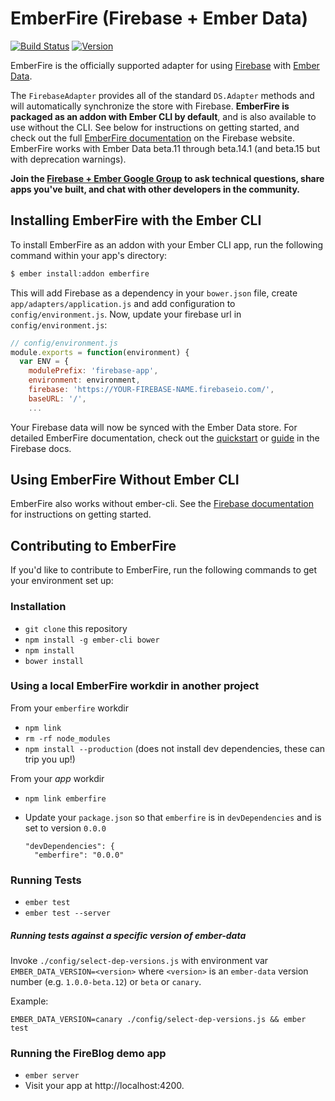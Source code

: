 # EmberFire (Firebase + Ember Data)

[![Build Status](https://travis-ci.org/firebase/emberfire.svg?branch=master)](https://travis-ci.org/firebase/emberfire)
[![Version](https://badge.fury.io/gh/firebase%2Femberfire.svg)](http://badge.fury.io/gh/firebase%2Femberfire)

EmberFire is the officially supported adapter for using
[Firebase](http://www.firebase.com/?utm_medium=web&utm_source=emberfire) with
[Ember Data](https://github.com/emberjs/data).

The `FirebaseAdapter` provides all of the standard `DS.Adapter` methods and will automatically synchronize the store with Firebase. **EmberFire is packaged as an addon with Ember CLI by default**, and is also available to use without the CLI. See below for instructions on getting started, and check out the full [EmberFire documentation](https://firebase.com/docs/web/libraries/ember/) on the Firebase website. EmberFire works with Ember Data beta.11 through beta.14.1 (and beta.15 but with deprecation warnings).

**Join the [Firebase + Ember Google Group](https://groups.google.com/forum/#!forum/firebase-ember)
to ask technical questions, share apps you've built, and chat with other developers in the community.**


## Installing EmberFire with the Ember CLI

To install EmberFire as an addon with your Ember CLI app, run the following command within your app's directory:

```bash
$ ember install:addon emberfire
```

This will add Firebase as a dependency in your `bower.json` file, create `app/adapters/application.js` and add configuration to `config/environment.js`. Now, update your firebase url in `config/environment.js`:

```js
// config/environment.js
module.exports = function(environment) {
  var ENV = {
    modulePrefix: 'firebase-app',
    environment: environment,
    firebase: 'https://YOUR-FIREBASE-NAME.firebaseio.com/',
    baseURL: '/',
    ...
```

Your Firebase data will now be synced with the Ember Data store. For detailed EmberFire documentation, check out the [quickstart](https://firebase.com/docs/web/libraries/ember/quickstart.html) or [guide](https://firebase.com/docs/web/libraries/ember/guide.html) in the Firebase docs.

## Using EmberFire Without Ember CLI

EmberFire also works without ember-cli. See the [Firebase documentation](https://firebase.com/docs/web/libraries/ember/guide.html#section-without-ember-cli) for instructions on getting started.

## Contributing to EmberFire

If you'd like to contribute to EmberFire, run the following commands to get your environment set up:

### Installation

* `git clone` this repository
* `npm install -g ember-cli bower`
* `npm install`
* `bower install`

### Using a local EmberFire workdir in another project

From your `emberfire` workdir

* `npm link`
* `rm -rf node_modules`
* `npm install --production` (does not install dev dependencies, these can trip you up!)

From your *app* workdir

* `npm link emberfire`
* Update your `package.json` so that `emberfire` is in `devDependencies` and is set to version `0.0.0`

  ```
  "devDependencies": {
    "emberfire": "0.0.0"
  ``` 

### Running Tests

* `ember test`
* `ember test --server`

##### Running tests against a specific version of ember-data

Invoke `./config/select-dep-versions.js` with environment var `EMBER_DATA_VERSION=<version>` where `<version>` is an `ember-data` version number (e.g. `1.0.0-beta.12`) or `beta` or `canary`.

Example:

```
EMBER_DATA_VERSION=canary ./config/select-dep-versions.js && ember test
```

### Running the FireBlog demo app

* `ember server`
* Visit your app at http://localhost:4200.
